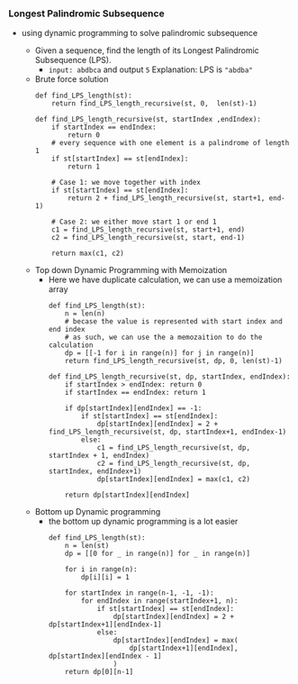 ### Longest Palindromic Subsequence

* using dynamic programming to solve palindromic subsequence

    * Given a sequence, find the length of its Longest Palindromic Subsequence (LPS).
      * `input: abdbca` and output `5` Explanation: LPS is `"abdba"`
    * Brute force solution 
        ```
        def find_LPS_length(st):
            return find_LPS_length_recursive(st, 0,  len(st)-1)
        
        def find_LPS_length_recursive(st, startIndex ,endIndex):
            if startIndex == endIndex:
                return 0
            # every sequence with one element is a palindrome of length 1
            if st[startIndex] == st[endIndex]:
                return 1
            
            # Case 1: we move together with index 
            if st[startIndex] == st[endIndex]:
                return 2 + find_LPS_length_recursive(st, start+1, end-1)
            
            # Case 2: we either move start 1 or end 1
            c1 = find_LPS_length_recursive(st, start+1, end)
            c2 = find_LPS_length_recursive(st, start, end-1)

            return max(c1, c2)
        ```
    * Top down Dynamic Programming with Memoization
      * Here we have duplicate calculation, we can use a memoization array
        ```
        def find_LPS_length(st):
            n = len(n)
            # becase the value is represented with start index and end index
            # as such, we can use the a memozaition to do the calculation
            dp = [[-1 for i in range(n)] for j in range(n)]
            return find_LPS_length_recursive(st, dp, 0, len(st)-1)
        
        def find_LPS_length_recursive(st, dp, startIndex, endIndex):
            if startIndex > endIndex: return 0
            if startIndex == endIndex: return 1

            if dp[startIndex][endIndex] == -1:
                if st[startIndex] == st[endIndex]:
                    dp[startIndex][endIndex] = 2 + find_LPS_length_recursive(st, dp, startIndex+1, endIndex-1)
                else:
                    c1 = find_LPS_length_recursive(st, dp, startIndex + 1, endIndex)
                    c2 = find_LPS_length_recursive(st, dp, startIndex, endIndex+1)
                    dp[startIndex][endIndex] = max(c1, c2)
            
            return dp[startIndex][endIndex]
        ```
    * Bottom up Dynamic programming
      * the bottom up dynamic programming is a lot easier
        ```
        def find_LPS_length(st):
            n = len(st)
            dp = [[0 for _ in range(n)] for _ in range(n)]

            for i in range(n):
                dp[i][i] = 1
            
            for startIndex in range(n-1, -1, -1):
                for endIndex in range(startIndex+1, n):
                    if st[startIndex] == st[endIndex]:
                        dp[startIndex][endIndex] = 2 + dp[startIndex+1][endIndex-1]
                    else:
                        dp[startIndex][endIndex] = max(
                            dp[startIndex+1][endIndex], dp[startIndex][endIndex - 1]
                        )
            return dp[0][n-1]
        
        ```